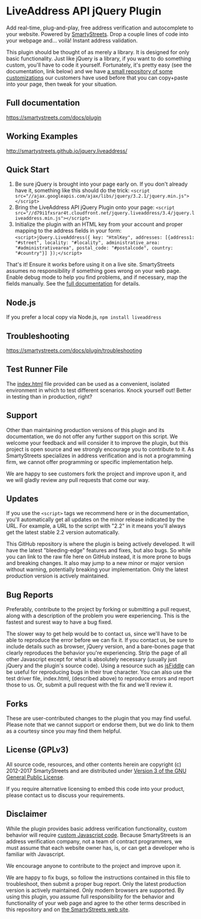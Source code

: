 LiveAddress API jQuery Plugin
==================================

Add real-time, plug-and-play, free address verification and autocomplete to your website. Powered by
[SmartyStreets](http://smartystreets.com). Drop a couple lines of code into your webpage
and... voilà! Instant address validation.

This plugin should be thought of as merely a library. It is designed for only basic functionality. Just like
jQuery is a library, if you want to do something custom, you'll have to code it yourself. Fortunately,
it's pretty easy (see the documentation, link below) and we have
[a small repository of some customizations](https://github.com/smartystreets/jquery.liveaddress/tree/master/customizations)
our customers have used before that you can copy+paste into your page, then tweak for your situation.


Full documentation
-----------------------

https://smartystreets.com/docs/plugin


Working Examples
-----------------------

http://smartystreets.github.io/jquery.liveaddress/


Quick Start
-----------------------

1. Be sure jQuery is brought into your page early on. If you don't already have it, something like this should do the trick:
```<script src="//ajax.googleapis.com/ajax/libs/jquery/3.2.1/jquery.min.js"></script>```
2. Bring the LiveAddress API jQuery Plugin onto your page:
```<script src="//d79i1fxsrar4t.cloudfront.net/jquery.liveaddress/3.4/jquery.liveaddress.min.js"></script>```
3. Initialize the plugin with an HTML key from your account and proper mapping to the address fields in your form:
```<script>jQuery.LiveAddress({ key: "HtmlKey", addresses: [{address1: "#street", locality: "#locality", administrative_area: "#administrativearea", postal_code: "#postalcode", country: "#country"}] });</script>```

That's it! Ensure it works before using it on a live site. SmartyStreets
assumes no responsibility if something goes wrong on your web page. Enable debug mode
to help you find problems, and if necessary, map the fields manually. See the
[full documentation](http://smartystreets.com/kb/liveaddress-api/website-forms) for details.


Node.js
-----------------------

If you prefer a local copy via Node.js, ```npm install liveaddress```


Troubleshooting
-----------------------

https://smartystreets.com/docs/plugin/troubleshooting


Test Runner File
-----------------------

The [index.html](https://github.com/smartystreets/jquery.liveaddress/blob/master/index.html) file provided can be used
as a convenient, isolated environment in which to test different scenarios. Knock yourself out! Better
in testing than in production, right?


Support
-----------------------

Other than maintaining production versions of this plugin and its documentation, we do not offer any further support on
this script. We welcome your feedback and will consider it to improve the plugin, but this project is open source
and we strongly encourage you to contribute to it. As SmartyStreets specializes in address verification and is not a
programming firm, we cannot offer programming or specific implementation help.

We are happy to see customers fork the project and improve upon it, and we will gladly review any pull requests that
come our way.


Updates
-----------------------

If you use the `<script>` tags we recommend here or in the documentation, you'll automatically get all updates on the minor
release indicated by the URL. For example, a URL to the script with "2.2" in it means you'll always get the latest stable
2.2 version automatically.

This GitHub repository is where the plugin is being actively developed. It will have the latest "bleeding-edge" features
and fixes, but also bugs. So while you can link to the raw file here on GitHub instead, it is more prone to bugs and
breaking changes. It also may jump to a new minor or major version without warning, potentially breaking your implementation.
Only the latest production version is actively maintained.


Bug Reports
-----------------------

Preferably, contribute to the project by forking or submitting a pull request, along with a description of the problem
you were experiencing. This is the fastest and surest way to have a bug fixed.

The slower way to get help would be to contact us, since we'll have to be able to reproduce the error before we
can fix it. If you contact us, be sure to include details such as browser, jQuery version, and a bare-bones page that
clearly reproduces the behavior you're experiencing. Strip the page of all other Javascript except for what is absolutely
necessary (usually just jQuery and the plugin's source code). Using a resource such as [jsFiddle](http://jsfiddle.net) can be useful for
reproducing bugs in their true character. You can also use the test driver file, index.html, (described above) to reproduce
errors and report those to us. Or, submit a pull request with the fix and we'll review it.


Forks
-----------------------

These are user-contributed changes to the plugin that you may find useful. Please note that we cannot support or endorse them, but we do link to them as a courtesy since you may find them helpful.


License (GPLv3)
-----------------------

All source code, resources, and other contents herein are copyright (c) 2012-2017 SmartyStreets and are distributed
under [Version 3 of the GNU General Public License](http://opensource.org/licenses/GPL-3.0).

If you require alternative licensing to embed this code into your product, please contact us to discuss your requirements.


Disclaimer
-----------------------

While the plugin provides basic address verification functionality, custom behavior will require
[custom Javascript code](https://github.com/smartystreets/jquery.liveaddress/tree/master/customizations).
Because SmartyStreets is an address verification company, not a team of contract programmers, we must assume that each website
owner has, is, or can get a developer who is familiar with Javascript.

We encourage anyone to contribute to the project and improve upon it.

We are happy to fix bugs, so follow the instructions contained in this file to troubleshoot, then
submit a proper bug report. Only the latest production version is actively maintained. Only modern browsers are supported.
By using this plugin, you assume full responsibility for the behavior and functionality of your web page and agree to the
other terms described in this repository and on [the SmartyStreets web site](https://smartystreets.com/docs/plugin).